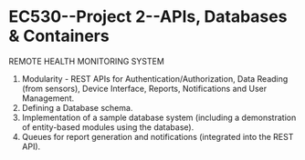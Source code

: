 # EC530--Project 2--APIs, Databases & Containers

REMOTE HEALTH MONITORING SYSTEM

1. Modularity - REST APIs for Authentication/Authorization, Data Reading (from sensors), Device Interface, Reports, Notifications and User Management. 
2. Defining a Database schema.
3. Implementation of a sample database system (including a demonstration of entity-based modules using the database).
4. Queues for report generation and notifications (integrated into the REST API).
